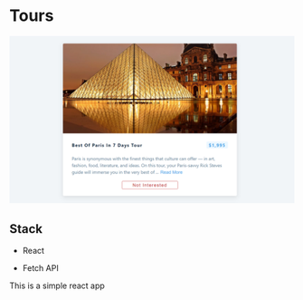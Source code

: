 # Tours

![alt](https://github.com/hgoo150925/tours/blob/main/src/assets/tours.png)

## Stack

- React

- Fetch API

This is a simple react app
